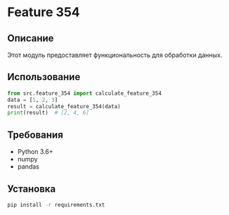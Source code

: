 # Feature 354
## Описание
Этот модуль предоставляет функциональность для обработки данных.
## Использование
```python
from src.feature_354 import calculate_feature_354
data = [1, 2, 3]
result = calculate_feature_354(data)
print(result)  # [2, 4, 6]
```
## Требования
- Python 3.6+
- numpy
- pandas
## Установка
```bash
pip install -r requirements.txt
```
